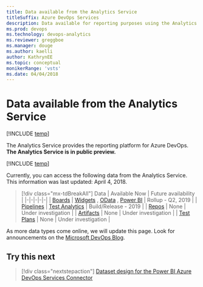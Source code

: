 ```yaml
---
title: Data available from the Analytics Service
titleSuffix: Azure DevOps Services
description: Data available for reporting purposes using the Analytics Service for Azure DevOps 
ms.prod: devops
ms.technology: devops-analytics
ms.reviewer: greggboe   
ms.manager: douge
ms.author: kaelli
author: KathrynEE
ms.topic: conceptual
monikerRange: 'vsts'
ms.date: 04/04/2018
---
```


# Data available from the Analytics Service

[!INCLUDE [temp](../../_shared/version-vsts-only.md)]

The Analytics Service provides the reporting platform for Azure DevOps. **The Analytics Service is in public preview.** 

[!INCLUDE [temp](../_shared/analytics-view-availability.md)]

Currently, you can access the following data from the Analytics Service. This information was last updated: April 4, 2018.

> [!div class="mx-tdBreakAll"]
> Data | Available Now | Future availability | 
> |-|-|-|-|-|
> | [Boards](https://azure.microsoft.com/en-us/services/devops/boards/) | [Widgets](./analytics-widgets.md)  , [OData](../extend-analytics/index.md) , [Power BI](../powerbi/overview.md) | Rollup - Q2, 2019 |
> | [Pipelines](https://azure.microsoft.com/en-us/services/devops/pipelines/) | [Test Analytics](https://docs.microsoft.com/azure/devops/pipelines/test/test-analytics?view=vsts) | Build/Release - 2019 |
> | [Repos](https://azure.microsoft.com/en-us/services/devops/repos/) | None | Under investigation |
> | [Artifacts](https://azure.microsoft.com/en-us/services/devops/artifacts/) | None | Under investigation |
> | [Test Plans](https://azure.microsoft.com/en-us/services/devops/test-plans/) | None | Under investigation |


As more data types come online, we will update this page. Look for announcements on the [Microsoft DevOps Blog](https://blogs.msdn.microsoft.com/devops/tag/reporting/).

<a id="q-a">  </a>
## Try this next
> [!div class="nextstepaction"]
> [Dataset design for the Power BI Azure DevOps Services Connector](../powerbi/data-connector-dataset.md)
